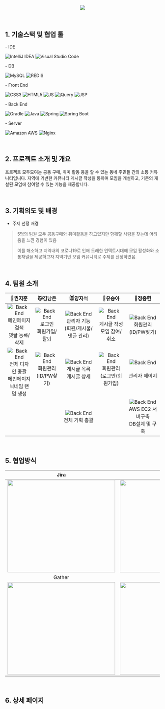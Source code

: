 <!-- ![header](https://capsule-render.vercel.app/api?color=01a0ff&text=GUKBIT&fontSize=40&type=Waving&height=200&fontColor=FFFFFF&fontAlignY=35) -->


<div align="center">
<img src="https://user-images.githubusercontent.com/49088112/186560534-2395d008-1f5c-480b-82b7-906d38d0625c.png">
</div>

<br>

<!-- 프로젝트 URL : www.gukbit.com <br> -->
<!-- (일시적으로 서버가 중단될 경우 접속이 원할하지 않을 수 있습니다.) -->

<br>

## 1. 기술스택 및 협업 툴
 \- IDE
 
![IntelliJ IDEA](https://img.shields.io/badge/IntelliJ%20IDEA-000000?style=flat-square&logo=IntelliJIDEA&logoColor=white)
![Visual Studio Code](https://img.shields.io/badge/Visual%20Studio%20Code-007ACC?style=flat-square&logo=Visual%20Studio%20Code&logoColor=white)

 \- DB
 
![MySQL](https://img.shields.io/badge/MySQL%20(RDS)-4479A1?style=flat-square&logo=MySQL&logoColor=white) 
![REDIS](https://img.shields.io/badge/Redis-DC382D?style=flat-square&logo=Redis&logoColor=white) <br>
  
 \- Front End
  
![CSS3](https://img.shields.io/badge/CSS3-1572B6?style=flat-square&logo=CSS3&logoColor=white)
![HTML5](https://img.shields.io/badge/HTML5-E34F26?style=flat-square&logo=HTML5&logoColor=white)
![JS](https://img.shields.io/badge/JavaScript-F7DF1E?style=flat-square&logo=JavaScript&logoColor=black)
![jQuery](https://img.shields.io/badge/jQuery-0769AD?style=flat-square&logo=jQuery&logoColor=white)
![JSP](https://img.shields.io/badge/JSP-000000?style=flat-square&logo=JSP&logoColor=white)

\- Back End

![Gradle](https://img.shields.io/badge/Gradle-02303A?style=flat-square&logo=Gradle&logoColor=white)
![Java](https://img.shields.io/badge/Java-007396?style=flat-square&logo=Java&logoColor=white)
![Spring](https://img.shields.io/badge/Spring-6DB33F?style=flat-square&logo=Spring&logoColor=white)
![Spring Boot](https://img.shields.io/badge/Spring%20Boot-6DB33F?style=flat-square&logo=SpringBoot&logoColor=white)

\- Server

![Amazon AWS](https://img.shields.io/badge/Amazon%20AWS-232F3E?style=flat-square&logo=Amazon%20AWS&logoColor=white)
![Nginx](https://img.shields.io/badge/Nginx-009639?style=flat-square&logo=Nginx&logoColor=white)


<br>

## 2. 프로젝트 소개 및 개요

프로젝트 모두모여는 공동 구매, 취미 활동 등을 할 수 있는 동네 주민들 간의 소통 커뮤니티입니다.
지역에 기반한 커뮤니티 게시글 작성을 통하여 모임을 개설하고, 기존의 개설된 모임에 참여할 수 있는 기능을 제공합니다.


<br>

## 3. 기획의도 및 배경

- 주제 선정 배경

>
> 5명의 팀원 모두 공동구매와 취미활동을 하고있지만 함께할 사람을 찾는데 어려움을 느낀 경험이 있음
> 
> 이를 해소하고 지역내의 코로나19로 인해 도래한 언택트시대에 모임 활성화와 소통채널을 제공하고자 지역기반 모임 커뮤니티로 주제를 선정하였음.
>


<br>

## 4. 팀원 소개 


|🐶권지훈|🐱김남은|🐭양지석|🐹유승아|🐰정중헌|
 |:------:|:-------:|:-------:|:------:|:-------:|
![Back End](https://img.shields.io/badge/-BackEnd-blue?style=flat-square&)<br>메인페이지 검색<br>댓글 등록/삭제|![Back End](https://img.shields.io/badge/-BackEnd-blue?style=flat-square&)<br>로그인<br>회원가입/탈퇴|![Back End](https://img.shields.io/badge/-BackEnd-blue?style=flat-square&)<br>관리자 기능<br>(회원/게시물/댓글 관리)|![Back End](https://img.shields.io/badge/-BackEnd-blue?style=flat-square&)<br>게시글 작성<br>모임 참여/취소|![Back End](https://img.shields.io/badge/-BackEnd-blue?style=flat-square&)<br>회원관리<br>(ID/PW찾기)|
![Back End](https://img.shields.io/badge/-FrontEnd-00C471?style=flat-square&)<br>전체 디자인 총괄<br>메인페이지<br>닉네임 랜덤 생성|![Back End](https://img.shields.io/badge/-FrontEnd-00C471?style=flat-square&)<br>회원관리<br>(ID/PW찾기)<br><br>|![Back End](https://img.shields.io/badge/-FrontEnd-00C471?style=flat-square&)<br>게시글 목록<br>게시글 상세<br><br>|![Back End](https://img.shields.io/badge/-FrontEnd-00C471?style=flat-square&)<br>회원관리<br>(로그인/회원가입)<br><br>|![Back End](https://img.shields.io/badge/-FrontEnd-00C471?style=flat-square&)<br><br>관리자 페이지<br><br>|
|||![Back End](https://img.shields.io/badge/-Etc-lightgray?style=flat-square&)<br>전체 기획 총괄||![Back End](https://img.shields.io/badge/-Etc-lightgray?style=flat-square&)<br>AWS EC2 서버구축<br>DB설계 및 구축|


<br>


## 5. 협업방식




|Jira|Notion|
|:------:|:-------:|
|<img src="https://user-images.githubusercontent.com/96171462/173496664-79e75e2a-b546-41ed-9a46-c284ce82c130.png"  width="350" height="300"/>|<img src="https://user-images.githubusercontent.com/96171462/173497034-bac8fbd2-7b97-430e-b4cb-8af323c4d166.png"  width="350" height="300"/>|
|Gather|[Figma](https://www.figma.com/file/jwSQYG8RtANHFnxAwDsUEg/MOMO?node-id=0%3A1ㅍ)|
|<img src="https://user-images.githubusercontent.com/96171462/173497852-096839b9-b152-4a8b-b709-f145b8d3eb2a.gif"  width="350" height="300"/>|<img src="https://user-images.githubusercontent.com/49088112/186563820-b34f1c8a-9ce4-4b4a-8a06-3b340f6cc87c.png" width= "350" height="300"/>|



<br>

## 6. 상세 페이지
<br><br>


<!--  </div> -->
